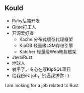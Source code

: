 ## Kould 
- Ruby后端开发
- Gitee打工人
- 开源爱好者
  - Kache 分布式缓存代理框架
  - KipDB 轻量级LSM存储引擎
  - Katcher 轻量级Web映射框架
- Java\Rust
- 地球人
- 躺平了，专心在写KipSQL项目
- 给我份ez job，别逼我求你 : )

I am looking for a job related to Rust
